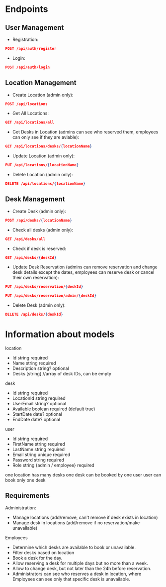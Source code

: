 # Endpoints

## User Management

- Registration:
```json
POST /api/auth/register
```

- Login:
```json
POST /api/auth/login
```

## Location Management

- Create Location (admin only):
```json
POST /api/locations
```

- Get All Locations:
```json
GET /api/locations/all
```

- Get Desks in Location (admins can see who reserved them, employees can only see if they are aviable):
```json
GET /api/locations/desks/{locationName}
```

- Update Location (admin only):
```json
PUT /api/locations/{locationName}
```

- Delete Location (admin only):
```json
DELETE /api/locations/{locationName}
```

## Desk Management

- Create Desk (admin only):
```json
POST /api/desks/{locationName}
```

- Check all desks (admin only):
```json
GET /api/desks/all
```

- Check if desk is reserved:
```json
GET /api/desks/{deskId}
```

- Update Desk Reservation
(admins can remove reservation and change desk details except the dates, employees can reserve desk or cancel their own reservation):
```json
PUT /api/desks/reservation/{deskId}
```
```json
PUT /api/desks/reservation/admin/{deskId}
```

- Delete Desk (admin only):
```json
DELETE /api/desks/{deskId}
```


# Information about models

location
- Id string required
- Name string required
- Description string? optional
- Desks [string] //array of desk IDs, can be empty

desk
- Id string required
- LocationId string required
- UserEmail string? optional
- Available boolean required (default true)
- StartDate date? optional
- EndDate date? optional

user
- Id string required
- FirstName string required
- LastName string required
- Email string unique required
- Password string required
- Role string {admin / employee} required

one location has many desks
one desk can be booked by one user
user can book only one desk

## Requirements
Administration:
- Manage locations (add/remove, can't remove if desk exists in location)
- Manage desk in locations (add/remove if no reservation/make unavailable)

Employees
- Determine which desks are available to book or unavailable.
- Filter desks based on location
- Book a desk for the day.
- Allow reserving a desk for multiple days but no more than a week.
- Allow to change desk, but not later than the 24h before reservation.
- Administrators can see who reserves a desk in location, where Employees can see only that specific desk is unavailable.
